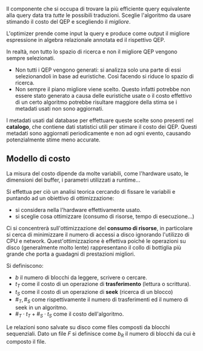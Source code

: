 Il componente che si occupa di trovare la più efficiente query equivalente alla query data tra *tutte* le possibili traduzioni.
Sceglie l'algoritmo da usare stimando il costo del QEP e scegliendo il *migliore*.

L'optimizer prende come input la query e produce come output il migliore espressione in algebra relazionale annotata ed il rispettivo QEP.

In realtà, non tutto lo spazio di ricerca e non il migliore QEP vengono sempre selezionati.
- Non tutti i QEP vengono generati: si analizza solo una parte di essi selezionandoli in base ad euristiche. Così facendo si riduce lo spazio di ricerca.
- Non sempre il piano migliore viene scelto. Questo infatti potrebbe non essere stato generato a causa delle euristiche usate o il costo effettivo di un certo algoritmo potrebbe risultare maggiore della stima se i metadati usati non sono aggiornati.

I metadati usati dal database per effettuare queste scelte sono presenti nel **catalogo**, che contiene dati statistici utili per stimare il costo dei QEP. Questi metadati sono aggiornati periodicamente e non ad ogni evento, causando potenzialmente stime meno accurate.

## Modello di costo

La misura del costo dipende da molte variabili, come l'hardware usato, le dimensioni del buffer, i parametri utilizzati a runtime...

Si effettua per ciò un analisi teorica cercando di fissare le variabili e puntando ad un obiettivo di ottimizzazione:

- si considera nella l'hardware effettivamente usato. 
- si sceglie cosa ottimizzare (consumo di risorse, tempo di esecuzione...)

Ci si concentrerà sull'ottimizzazione del **consumo di risorse**, in particolare si cerca di minimizzare il numero di accessi a disco ignorando l'utilizzo di CPU e network. Quest'ottimizzazione è effettiva poiché le operazioni su disco (generalmente molto lente) rappresentano il collo di bottiglia più grande che porta a guadagni di prestazioni migliori.

Si definiscono:
- $b$ il numero di blocchi da leggere, scrivere o cercare.
- $t_T$ come il costo di un operazione di **trasferimento** (lettura o scrittura).
- $t_S$ come il costo di un operazione di **seek** (ricerca di un blocco)
- $\#_{T}, \#_{S}$ come rispettivamente il numero di trasferimenti ed il numero di seek in un algoritmo.
- $\#_{T} \cdot t_{T} + \#_{S} \cdot t_{S}$ come il costo dell'algoritmo.

Le relazioni sono salvate su disco come files composti da blocchi sequenziali. Dato un file $F$ si definisce come $b_R$ il numero di blocchi da cui è composto il file.